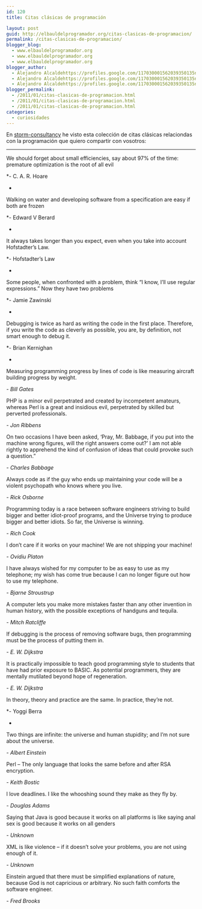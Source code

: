 ```yaml
---
id: 120
title: Citas clásicas de programación

layout: post
guid: http://elbauldelprogramador.org/citas-clasicas-de-programacion/
permalink: /citas-clasicas-de-programacion/
blogger_blog:
  - www.elbauldelprogramador.org
  - www.elbauldelprogramador.org
  - www.elbauldelprogramador.org
blogger_author:
  - Alejandro Alcaldehttps://profiles.google.com/117030001562039350135noreply@blogger.com
  - Alejandro Alcaldehttps://profiles.google.com/117030001562039350135noreply@blogger.com
  - Alejandro Alcaldehttps://profiles.google.com/117030001562039350135noreply@blogger.com
blogger_permalink:
  - /2011/01/citas-clasicas-de-programacion.html
  - /2011/01/citas-clasicas-de-programacion.html
  - /2011/01/citas-clasicas-de-programacion.html
categories:
  - curiosidades
---
```

En <a target="_blank" href="http://www.storm-consultancy.com/">storm-consultancy</a> he visto esta colección de citas clásicas relaciondas con la programación que quiero compartir con vosotros:

* * *

We should forget about small efficiencies, say about 97% of the time: premature optimization is the root of all evil  
  
*- C. A. R. Hoare  
  
*

Walking on water and developing software from a specification are easy if both are frozen  
  
*- Edward V Berard  
  
*

It always takes longer than you expect, even when you take into account Hofstadter&#8217;s Law.  
  
*- Hofstadter&#8217;s Law  
  
*

Some people, when confronted with a problem, think &#8220;I know, I’ll use regular expressions.&#8221; Now they have two problems  
  
*- Jamie Zawinski  
  
<!--more-->

  
*

Debugging is twice as hard as writing the code in the first place. Therefore, if you write the code as cleverly as possible, you are, by definition, not smart enough to debug it.  
  
*- Brian Kernighan  
  
*

Measuring programming progress by lines of code is like measuring aircraft building progress by weight.  
  
*- Bill Gates*

PHP is a minor evil perpetrated and created by incompetent amateurs, whereas Perl is a great and insidious evil, perpetrated by skilled but perverted professionals.  
  
*- Jon Ribbens*

On two occasions I have been asked, &#8216;Pray, Mr. Babbage, if you put into the machine wrong figures, will the right answers come out?&#8217; I am not able rightly to apprehend the kind of confusion of ideas that could provoke such a question.&#8221;  
  
*- Charles Babbage*

Always code as if the guy who ends up maintaining your code will be a violent psychopath who knows where you live.  
  
*- Rick Osborne*

Programming today is a race between software engineers striving to build bigger and better idiot-proof programs, and the Universe trying to produce bigger and better idiots. So far, the Universe is winning.  
  
*- Rich Cook*

I don&#8217;t care if it works on your machine! We are not shipping your machine!  
  
*- Ovidiu Platon*

I have always wished for my computer to be as easy to use as my telephone; my wish has come true because I can no longer figure out how to use my telephone.  
  
*- Bjarne Stroustrup*

A computer lets you make more mistakes faster than any other invention in human history, with the possible exceptions of handguns and tequila.  
  
*- Mitch Ratcliffe*

If debugging is the process of removing software bugs, then programming must be the process of putting them in.  
  
*- E. W. Dijkstra*

It is practically impossible to teach good programming style to students that have had prior exposure to BASIC. As potential programmers, they are mentally mutilated beyond hope of regeneration.  
  
*- E. W. Dijkstra*

In theory, theory and practice are the same. In practice, they&#8217;re not.  
  
*- Yoggi Berra  
  
*

Two things are infinite: the universe and human stupidity; and I&#8217;m not sure about the universe.  
  
*- Albert Einstein*

Perl &#8211; The only language that looks the same before and after RSA encryption.  
  
*- Keith Bostic*

I love deadlines. I like the whooshing sound they make as they fly by.  
  
*- Douglas Adams*

Saying that Java is good because it works on all platforms is like saying anal sex is good because it works on all genders  
  
*- Unknown*

XML is like violence &#8211; if it doesn&#8217;t solve your problems, you are not using enough of it.  
  
*- Unknown*

Einstein argued that there must be simplified explanations of nature, because God is not capricious or arbitrary. No such faith comforts the software engineer.  
  
*- Fred Brooks*

